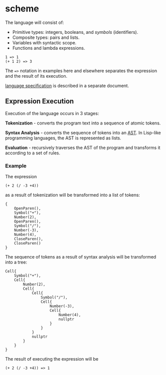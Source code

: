 # scheme

The language will consist of:
 - Primitive types: integers, booleans, and _symbols_ (identifiers).
 - Composite types: pairs and lists.
 - Variables with syntactic scope.
 - Functions and lambda expressions.

```
1 => 1
(+ 1 2) => 3
```

The `=>` notation in examples here and elsewhere separates the expression and the result of its execution.

[language specification](spec.md) is described in a separate document.

## Expression Execution
Execution of the language occurs in 3 stages:

**Tokenization** - converts the program text into a sequence
   of atomic tokens. 

**Syntax Analysis** - converts the sequence of tokens
   into an [AST](https://en.wikipedia.org/wiki/Abstract_syntax_tree). In Lisp-like programming languages, the AST is
   represented as lists.
   
**Evaluation** - recursively traverses the AST of the program and transforms it
   according to a set of rules.

### Example

The expression 
```
(+ 2 (/ -3 +4))
```

as a result of tokenization will be transformed into a list of tokens:
```
{ 
    OpenParen(),
    Symbol("+"),
    Number(2),
    OpenParen(),
    Symbol("/"),
    Number(-3),
    Number(4),
    CloseParen(),
    CloseParen()
}
```

The sequence of tokens as a result of syntax analysis
will be transformed into a tree:
     
```
Cell{
    Symbol("+"),
    Cell{
        Number(2),
        Cell{
            Cell{
                Symbol("/"),
                Cell{
                    Number(-3),
                    Cell{
                        Number(4),
                        nullptr
                    }
                }
            }
            nullptr
        }
    }
}
```


The result of executing the expression will be 

```
(+ 2 (/ -3 +4)) => 1
```